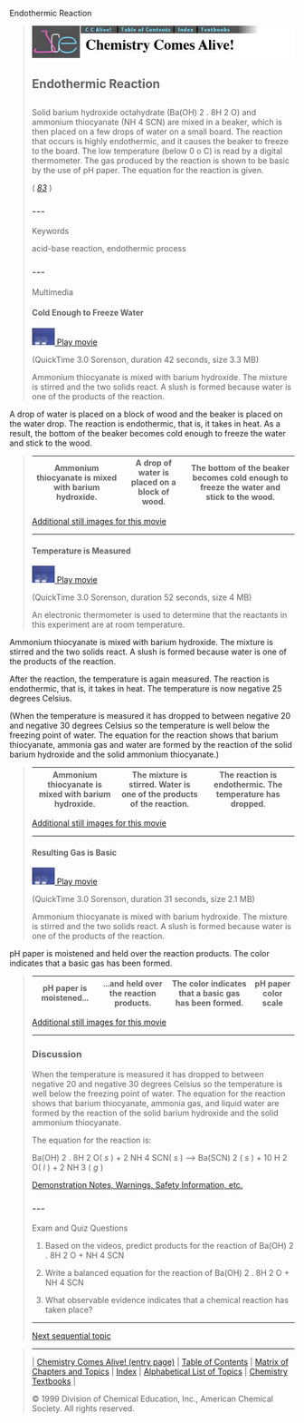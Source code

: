 





 Endothermic Reaction
 



> ![Chemistry Comes Alive!](ccahead.gif)
> 
> 
> 
> 
> 
> 
> 
> 
> 
> ## Endothermic Reaction
> 
> 
> 
> 
> 
> ## 
> 
> 
> 
> 
> 
>  Solid barium hydroxide octahydrate (Ba(OH)
>  2 
> . 
>  8H
>  2 
>  O) 
and ammonium thiocyanate (NH
>  4 
>  SCN) are mixed in a beaker, which is 
then placed on a few drops of water on a small board. The reaction that 
occurs is highly endothermic, and it causes the beaker to freeze to the board. 
The low temperature (below 0
>  o 
>  C) is read by a digital thermometer. 
The gas produced by the reaction is shown to be basic by the use of pH paper. 
The equation for the reaction is given.
>  
> 
> 
> 
> 
> 
> 
>  (
>  [*83*](CRED83.HTM)
>  )
>  
> 
> 
> 
> 
> ### ---
> 
> 
>  Keywords
> 
> 
> 
> 
>  acid-base reaction, endothermic process
>  
> 
> 
> 
> 
> ### ---
> 
> 
>  Multimedia
> 
> 
> 
> 
> 
> #### Cold Enough to Freeze Water
> 
> 
> 
> 
> 
> [![](0.JPG)
>  Play movie](../../MVHTM/ENDO2/ENDO1.HTM) 
> 
> 
> 
>  (QuickTime 3.0 Sorenson, duration 42 seconds, size 3.3 MB)
>  
> 
> 
> 
>  Ammonium thiocyanate is mixed with barium hydroxide. The mixture is stirred and the two solids react. A slush is formed because water is one of the products of the reaction. 

A drop of water is placed on a block of wood and the beaker is placed on the water drop. The reaction is endothermic, that is, it takes in heat. As a result, the bottom of the beaker becomes cold enough to freeze the water and stick to the wood.
>  
> 
> 
> 
> 
> | Ammonium thiocyanate is mixed with barium hydroxide. | A drop of water is placed on a block of wood. | The bottom of the beaker becomes cold enough to freeze the water and stick to the wood. |
> | --- | --- | --- |
> 
> 
> 
> 
> 
> 
> [Additional still images
for this movie](../../STHTM/ENDO2/ENDO1.HTM) 
> 
> 
> 
> 
> 
> ---
> 
> 
> 
> 
> 
> #### Temperature is Measured
> 
> 
> 
> 
> 
> [![](0.JPG)
>  Play movie](../../MVHTM/ENDO2/ENDO2.HTM) 
> 
> 
> 
>  (QuickTime 3.0 Sorenson, duration 52 seconds, size 4 MB)
>  
> 
> 
> 
>  An electronic thermometer is used to determine that the reactants in this experiment are at room temperature.

Ammonium thiocyanate is mixed with barium hydroxide. The mixture is stirred and the two solids react. A slush is formed because water is one of the products of the reaction.

After the reaction, the temperature is again measured. The reaction is endothermic, that is, it takes in heat. The temperature is now negative 25 degrees Celsius.

(When the temperature is measured it has dropped to between negative 20 and negative 30 degrees Celsius so the temperature is well below the freezing point of water. The equation for the reaction shows that barium thiocyanate, ammonia gas and water are formed by the reaction of the solid barium hydroxide and the solid ammonium thiocyanate.)
>  
> 
> 
> 
> 
> | Ammonium thiocyanate is mixed with barium hydroxide. | The mixture is stirred. Water is one of the products of the reaction. | The reaction is endothermic. The temperature has dropped. |
> | --- | --- | --- |
> 
> 
> 
> 
> 
> 
> [Additional still images
for this movie](../../STHTM/ENDO2/ENDO2.HTM) 
> 
> 
> 
> 
> 
> ---
> 
> 
> 
> 
> 
> #### Resulting Gas is Basic
> 
> 
> 
> 
> 
> [![](0.JPG)
>  Play movie](../../MVHTM/ENDO2/ENDO3.HTM) 
> 
> 
> 
>  (QuickTime 3.0 Sorenson, duration 31 seconds, size 2.1 MB)
>  
> 
> 
> 
>  Ammonium thiocyanate is mixed with barium hydroxide. The mixture is stirred and the two solids react. A slush is formed because water is one of the products of the reaction. 

pH paper is moistened and held over the reaction products. The color indicates that a basic gas has been formed.
>  
> 
> 
> 
> 
> | pH paper is moistened... | ...and held over the reaction products. | The color indicates that a basic gas has been formed. | pH paper color scale |
> | --- | --- | --- | --- |
> 
> 
> 
> 
> 
> 
> [Additional still images
for this movie](../../STHTM/ENDO2/ENDO3.HTM) 
> 
> 
> 
> 
> 
> ---
> 
> 
> 
> 
> ### Discussion
> 
> 
> 
> 
>  When the temperature is measured it has dropped to between negative 20 and negative 30 degrees Celsius so the temperature is well below the freezing point of water. The equation for the reaction shows that barium thiocyanate, ammonia gas, and liquid water are formed by the reaction of the solid barium hydroxide and the solid ammonium thiocyanate.
>  
> 
> 
> 
>  The equation for the reaction is:
>  
> 
> 
> 
>  Ba(OH)
>  2 
> . 
>  8H
>  2 
>  O(
>  *s* 
>  ) + 2 NH
>  4 
>  SCN(
>  *s* 
>  )
 --> 
Ba(SCN)
>  2 
>  (
>  *s* 
>  ) + 10 H
>  2 
>  O(
>  *l* 
>  ) + 2 NH
>  3 
>  (
>  *g* 
>  )
>  
> 
> 
> 
> 
> 
> 
> [Demonstration Notes, Warnings, Safety Information, etc.](SAFETY.HTM) 
> 
> 
> 
> 
> 
> ### ---
> 
> 
>  Exam and Quiz Questions
> 
> 
> 
> 
>  1. Based on the videos, predict products for the reaction of 
Ba(OH)
>  2 
> . 
>  8H
>  2 
>  O + NH
>  4 
>  SCN
>  
> 
> 
> 
>  2. Write a balanced equation for the reaction of 
Ba(OH)
>  2 
> . 
>  8H
>  2 
>  O + NH
>  4 
>  SCN
>  
> 
> 
> 
>  3. What observable evidence indicates that a chemical reaction has taken place?
>  
> 
> 
> 
> 
> 
> 
> ---
> 
> 
> 
> 
> [Next sequential topic](../../MAIN/ILUMIN/PAGE1.HTM)



> ---
> 
> 
>  |
>  [Chemistry Comes Alive! (entry page)](../../INDEX.HTM) 
>  |
>  [Table of Contents](../../CONTENTS.HTM) 
>  |
>  [Matrix of Chapters and Topics](../../MATRIX.HTM) 
>  |
>  [Index](../../WORDS.HTM) 
>  |
>  [Alphabetical List of Topics](../../ALPHATOP.HTM) 
>  |
>  [Chemistry Textbooks](../../BOOKS.HTM) 
>  |
>  
>  © 1999 Division of Chemical Education, Inc.,
American Chemical Society. All rights reserved.





